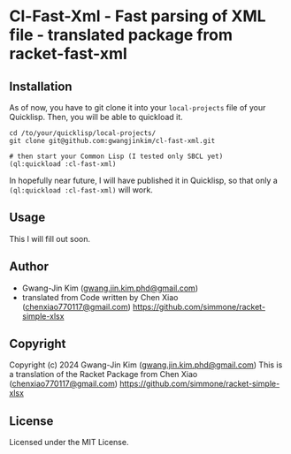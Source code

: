 # Cl-Fast-Xml - Fast parsing of XML file - translated package from racket-fast-xml


## Installation

As of now, you have to git clone it into your `local-projects` file of your Quicklisp.
Then, you will be able to quickload it.
```
cd /to/your/quicklisp/local-projects/
git clone git@github.com:gwangjinkim/cl-fast-xml.git

# then start your Common Lisp (I tested only SBCL yet)
(ql:quickload :cl-fast-xml)
```
In hopefully near future, I will have published it in Quicklisp, so that only a
`(ql:quickload :cl-fast-xml)` will work.


## Usage

This I will fill out soon.

## Author

* Gwang-Jin Kim (gwang.jin.kim.phd@gmail.com)
* translated from Code written by Chen Xiao (chenxiao770117@gmail.com)
  https://github.com/simmone/racket-simple-xlsx

## Copyright

Copyright (c) 2024 Gwang-Jin Kim (gwang.jin.kim.phd@gmail.com)
This is a translation of the Racket Package from Chen Xiao (chenxiao770117@gmail.com)
https://github.com/simmone/racket-simple-xlsx

## License

Licensed under the MIT License.
